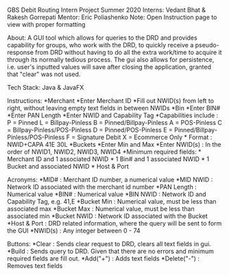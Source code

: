 GBS Debit Routing Intern Project Summer 2020
Interns: Vedant Bhat & Rakesh Gorrepati
Mentor: Eric Poliashenko
Note: Open Instruction page to view with proper formatting


About: A GUI tool which allows for queries to the DRD and provides capability for groups, who work with the DRD, 
       to quickly receive a pseudo-response from DRD without having to do all the extra work/time to acquire it through
       its normally tedious process. The gui also allows for persistence, i.e. user's inputted values will save after
       closing the application, granted that "clear" was not used.

Tech Stack: Java & JavaFX

Instructions:
    *Merchant
        *Enter Merchant ID
        *Fill out NWID(s) from left to right, without leaving empty text fields in between NWIDs
    *Bin
        *Enter BIN#
        *Enter PAN Length
        *Enter NWID and Capability Tag
            *Capabilities include : P = Pinned
                                    L = Billpay-Pinless
                                    B = Pinned/Billpay-Pinless
                                    A = POS-Pinless
                                    C = Billpay-Pinless/POS-Pinless
                                    D = Pinned/POS-Pinless
                                    E = Pinned/Billpay-Pinless/POS-Pinless
                                    F = Signature Debit
                                    X = Ecommerce Only
            * Format : NWID+CAPA
                       41E
                       30L
    *Buckets
        *Enter Min and Max
        *Enter NWID(s) : In the order of NWID1, NWID2, NWID3, NWID4
	*Minimum required fields:
	    * Merchant ID and 1 associated NWID
	    * 1 Bin# and 1 associated NWID
	    * 1 Bucket and associated NWID
	    * Host & Port

Acronyms:
	*MID# : Merchant ID number, a numerical value
	*MID NWID : Network ID associated with the merchant id number
	*PAN Length : Numerical value
	*BIN# : Numerical value
	*BIN NWID : Network ID and Capability Tag, e.g. 41,E
	*Bucket Min : Numerical value, must be less than associated max
	*Bucket Max : Numerical value, must be less than associated min
	*Bucket NWID : Network ID associated with the Bucket
	*Host & Port : DRD related information, where the query will be sent to form the GUI
	*NWID(s) : Any integer between 0 - 74

Buttons:
    *Clear : Sends clear request to DRD, clears all text fields in gui.
    *Build : Sends query to DRD. Given that there are no errors and minimum required fields are fill out.
    *Add("+") : Adds text fields
    *Delete("-") : Removes text fields




